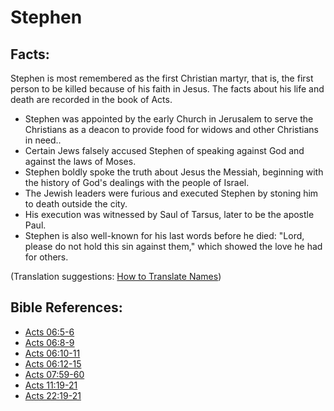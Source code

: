 # Stephen #

## Facts: ##

Stephen is most remembered as the first Christian martyr, that is, the first person to be killed because of his faith in Jesus. The facts about his life and death are recorded in the book of Acts.

* Stephen was appointed by the early Church in Jerusalem to serve the Christians as a deacon to provide food for widows and other Christians in need..
* Certain Jews falsely accused Stephen of speaking against God and against the laws of Moses.
* Stephen boldly spoke the truth about Jesus the Messiah, beginning with the history of God's dealings with the people of Israel.
* The Jewish leaders were furious and executed Stephen by stoning him to death outside the city.
* His execution was witnessed by Saul of Tarsus, later to be the apostle Paul.
* Stephen is also well-known for his last words before he died: "Lord, please do not hold this sin against them," which showed the love he had for others.

(Translation suggestions: [How to Translate Names](en/ta-vol1/translate/man/translate-names))



## Bible References: ##

* [Acts 06:5-6](en/tn/act/help/06/05)
* [Acts 06:8-9](en/tn/act/help/06/08)
* [Acts 06:10-11](en/tn/act/help/06/10)
* [Acts 06:12-15](en/tn/act/help/06/12)
* [Acts 07:59-60](en/tn/act/help/07/59)
* [Acts 11:19-21](en/tn/act/help/11/19)
* [Acts 22:19-21](en/tn/act/help/22/19)